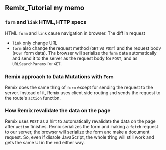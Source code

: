 ## Remix_Tutorial my memo

### `form` and `link` HTML, HTTP specs
HTML `form` and `link` cause navigation in browser.
The diff in request
- `link` only change URL
- `form` also change the request method (`GET` vs `POST`) and the request body (`POST` form data).
The browser will serialize the `form` data automatically and send it to the server as the request body for `POST`, and as `URLSearchParams` for `GET`.

### Remix approach to Data Mutations with `Form`
Remix does the same thing of `form` except for sending the request to the server.
Instead of it, Remix uses client side routing and sends the request to the route's `action` function.

### How Remix revalidate the data on the page
Remix uses `POST` as a hint to automatically revalidate the data on the page after `action` finishes.
Remix serializes the form and making a `fetch` request to our server,
the browser will serialize the form and make a document request.
So, even if disable JavaScript, the whole thing will still work and gets the same UI in the end either way.
